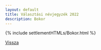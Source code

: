 ```yaml
---
layout: default
title: Választási névjegyzék 2022
description: Bokor
---
```


{% include settlementHTMLs/Bokor.html %}

[Vissza](./)